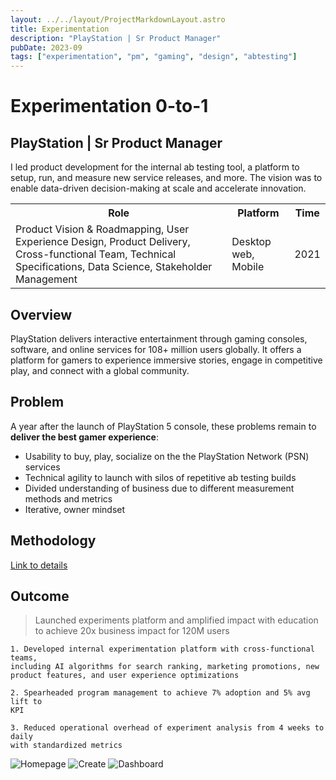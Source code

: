 ```yaml
---
layout: ../../layout/ProjectMarkdownLayout.astro
title: Experimentation
description: "PlayStation | Sr Product Manager"
pubDate: 2023-09
tags: ["experimentation", "pm", "gaming", "design", "abtesting"]
---
```


# Experimentation 0-to-1

## PlayStation | Sr Product Manager

I led product development for the internal ab testing tool, a platform to setup, run, and measure new service releases, and more. The vision was to enable data-driven decision-making at scale and accelerate innovation.

<table>
<tr>
    <th>Role</th>
    <th>Platform</th>
    <th>Time</th>
</tr>
<tr>
    <td>Product Vision & Roadmapping, User Experience Design, Product Delivery, Cross-functional Team, Technical Specifications, Data Science, Stakeholder Management</td>
    <td>Desktop web, Mobile</td>
    <td>2021</td>
</tr>
</table>

## Overview

PlayStation delivers interactive entertainment through gaming consoles, software, and online services for 108+ million users globally. It offers a platform for gamers to experience immersive stories, engage in competitive play, and connect with a global community.

## Problem

A year after the launch of PlayStation 5 console, these problems remain to **deliver the best gamer experience**:

- Usability to buy, play, socialize on the the PlayStation Network (PSN) services
- Technical agility to launch with silos of repetitive ab testing builds
- Divided understanding of business due to different measurement methods and metrics
- Iterative, owner mindset

## Methodology

[Link to details](https://drive.google.com/file/d/1PN2Fd9BGq0HbcKFfrPdsMsoID3RW8K2Y/view?usp=drive_link)

## Outcome

> Launched experiments platform and amplified impact with education to achieve 20x business impact for 120M users

```
1. Developed internal experimentation platform with cross-functional teams,
including AI algorithms for search ranking, marketing promotions, new
product features, and user experience optimizations

2. Spearheaded program management to achieve 7% adoption and 5% avg lift to
KPI

3. Reduced operational overhead of experiment analysis from 4 weeks to daily
with standardized metrics
```

![Homepage](/images/ABTesting_Homepage.webp)
![Create](/images/ABTesting_Create.webp)
![Dashboard](/images/ABTesting_Dashboard.webp)
